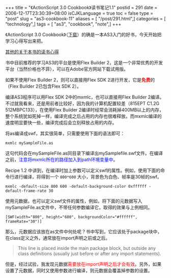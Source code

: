 +++
title = "《ActionScript 3.0 Cookbook》读书笔记1.1"
postid = 291
date = 2006-12-17T23:30:39+08:00
isCJKLanguage = true
toc = false
type = "post"
slug = "as3-cookbook-11"
aliases = [ "/post/291.html",]
categories = [ "technology",]
tags = [ "as3", "cookbook", "note",]
+++


《ActionScript 3.0 Cookbook》（[下载](https://blog.zengrong.net/post/290.html)）的确是一本AS3入门的好书，今天开始把学习心得写出来把。

[其他的关于本书的读书心得](http://www.google.com/search?hl=zh-CN&q=ActionScript+3+cookbook+%E8%AF%BB%E4%B9%A6%E7%AC%94%E8%AE%B0&btnG=%E6%90%9C%E7%B4%A2&lr=)

书中目前推荐的学习AS3的平台是使用Flex Builder 2，这是一个非常优秀的开发平台（当然价格也不菲），可以在Adobe官方网站下载试用版。

如果不使用Flex Builder 2，则可以直接用Flex SDK 2进行开发，它是<span style="color:red;font-weight:bold;">免费</span>的（Flex Builder 2已包含Flex SDK 2）。

编译AS3程序可以用Flex SDK 2中的mxmlc，也可以直接用Flex Builder 2编译。不过就我看来，还是用前者比较好，因为我的计算机配置较差（815EPT C1.2G 512MBPC133），在使用Flex Builder 2编译时经常会消耗掉400MB以上的内存，整个系统犹如死掉一样，编译完成之后占用的内存也很难释放。而mxmlc编译的速度明显要快一些，编译完成后会立刻释放占用的内存。

将as编译成swf，其实很简单，只需要使用下面的语法即可：

<!--more-->

```
mxmlc mySampleFile.as
```

这句代码会在mySampleFile.as同目录下编译出mySamplefile.swf文件。在编译之前，<span style="color:blue">注意将mxmlc所在的路径加入到path环境变量中</span>。

Recipe 1.2 中讲到，在编译时加上参数可以定义swf的属性。例如，使用下面的命令行进行编译，将得到一个 `800*600` 大小，背景色为白色、帧率是30帧的swf。

```
mxmlc -default-size 800 600 -default-background-color 0xffffff -default-frame-rate 30
```

使用元数据，也可以定义swf文件的属性，例如，将下面的元数据写入mySampleFile.as文件中，不带任何参数编译它，取得的效果与上例相同。

```
[SWF(width="800", height="600", backgroundColor="#ffffff", frameRate="30")]
```

那么，元数据应该放在as文件中何处呢？书中写到，它应该处于package块中，在class定义之外，通常放在import声明之前或之后。

> This line is placed inside the main package block, but outside any
> class definitions (usually just before or after any import
> statements).

但是，经过试验，我发现元数据<span style="color:red">需要放在import声明之后才会有效</span>。另外，如果设置了元数据，同时又使用参数进行编译，则元数据会覆盖掉参数的设置。

